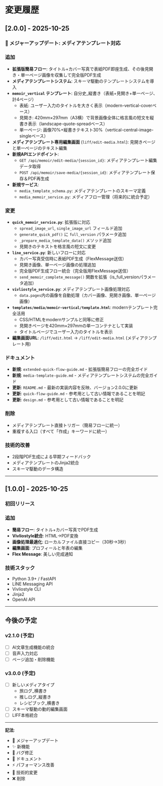 # 変更履歴

## [2.0.0] - 2025-10-25

### 🎉 メジャーアップデート: メディアテンプレート対応

### 追加
- **拡張版簡易フロー**: タイトル+カバー写真で表紙PDF即座生成、その後見開き・単一ページ画像を収集して完全版PDF生成
- **メディアテンプレートシステム**: スキーマ駆動のテンプレートシステムを導入
- **`memoir_vertical` テンプレート**: 自分史_縦書き（表紙+見開き+単一ページ、計4ページ）
  - 表紙: ユーザー入力のタイトルを大きく表示（modern-vertical-coverベース）
  - 見開き: 420mm×297mm（A3横）で背景画像全体に格言風の短文を縦書き表示（landscape-quote-spreadベース）
  - 単一ページ: 画像70%+縦書きテキスト30%（vertical-central-image-singleベース）
- **メディアテンプレート専用編集画面** (`liff/edit-media.html`): 見開きページと単一ページのテキスト編集
- **新規APIエンドポイント**:
  - `GET /api/memoir/edit-media/{session_id}`: メディアテンプレート編集データ取得
  - `POST /api/memoir/save-media/{session_id}`: メディアテンプレート保存＆PDF再生成
- **新規サービス**:
  - `media_template_schema.py`: メディアテンプレートのスキーマ定義
  - `media_memoir_service.py`: メディアフロー管理（将来的に統合予定）

### 変更
- **`quick_memoir_service.py`**: 拡張版に対応
  - `spread_image_url`, `single_image_url` フィールド追加
  - `generate_quick_pdf()` に `full_version` パラメータ追加
  - `_prepare_media_template_data()` メソッド追加
  - 見開きのテキストを格言風の短文に変更
- **`line_service.py`**: 新しいフローに対応
  - カバー写真受信時に表紙PDF生成（FlexMessage送信）
  - 見開き画像、単一ページ画像の処理追加
  - 完全版PDF生成フロー統合（完全版用FlexMessage送信）
  - `send_memoir_complete_message()` 関数を拡張（is_full_versionパラメータ追加）
- **`vivliostyle_service.py`**: メディアテンプレート画像処理対応
  - `data.pages`内の画像を自動処理（カバー画像、見開き画像、単一ページ画像）
- **`templates/media/memoir-vertical/template.html`**: modernテンプレート完全活用
  - CSS/HTMLをmodernサンプルと同等に修正
  - 見開きページを420mm×297mmの単一コンテナとして実装
  - タイトルページでユーザー入力のタイトルを表示
- **編集画面URL**: `/liff/edit.html` → `/liff/edit-media.html` (メディアテンプレート用)

### ドキュメント
- **新規**: `extended-quick-flow-guide.md` - 拡張版簡易フローの完全ガイド
- **新規**: `media-template-guide.md` - メディアテンプレートシステムの完全ガイド
- **更新**: `README.md` - 最新の実装内容を反映、バージョン2.0.0に更新
- **更新**: `quick-flow-guide.md` - 参考用として古い情報であることを明記
- **更新**: `design.md` - 参考用として古い情報であることを明記

### 削除
- メディアテンプレート直接トリガー（簡易フローに統一）
- 重複する入口（すべて「作成」キーワードに統一）

### 技術的改善
- 2段階PDF生成による早期フィードバック
- メディアテンプレートのJinja2統合
- スキーマ駆動のデータ構造

---

## [1.0.0] - 2025-10-25

### 初回リリース

### 追加
- **簡易フロー**: タイトル+カバー写真でPDF生成
- **Vivliostyle統合**: HTML→PDF変換
- **画像処理最適化**: ローカルファイル直接コピー（30秒→3秒）
- **編集画面**: プロフィールと年表の編集
- **Flex Message**: 美しい完成通知

### 技術スタック
- Python 3.9+ / FastAPI
- LINE Messaging API
- Vivliostyle CLI
- Jinja2
- OpenAI API

---

## 今後の予定

### v2.1.0 (予定)
- [ ] AI文章生成機能の統合
- [ ] 音声入力対応
- [ ] ページ追加・削除機能

### v3.0.0 (予定)
- [ ] 新しいメディアタイプ
  - 旅ログ_横書き
  - 推しログ_縦書き
  - レシピブック_横書き
- [ ] スキーマ駆動の動的編集画面
- [ ] LIFF本格統合

---

**記法**:
- 🎉 メジャーアップデート
- ✨ 新機能
- 🐛 バグ修正
- 📝 ドキュメント
- ⚡ パフォーマンス改善
- 🔧 技術的変更
- ❌ 削除


